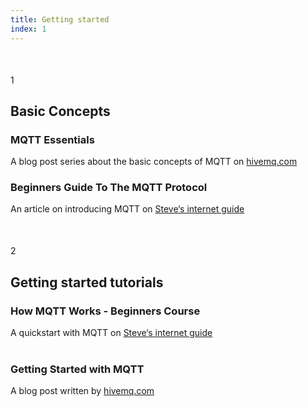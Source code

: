 ```yaml
---
title: Getting started
index: 1
---
```


<section style="margin: 50px 0;">
   <div class="round-number">1</div>
   <article class="indented">
      <h2>Basic Concepts</h2>
      <h3>MQTT Essentials</h3>
      A blog post series about the basic concepts of MQTT on <a href="https://www.hivemq.com/mqtt-essentials/" alt="HiveMQ MQTT Essentials" title="HiveMQ MQTT Essentials">hivemq.com</a>
      <h3>Beginners Guide To The MQTT Protocol</h3>
      An article on  introducing MQTT on <a href="http://www.steves-internet-guide.com/mqtt/" alt="Steve‘s internet guide" title="Steve‘s internet guide">Steve‘s internet guide</a>
   </article>
</section>

<section style="margin-bottom: 100px;">
   <div class="round-number">2</div>
   <article class="indented">
      <h2>Getting started tutorials</h2>
      <h3>How MQTT Works - Beginners Course</h3>
      A quickstart with MQTT on <a href="http://www.steves-internet-guide.com/mqtt-works/" alt="Steve‘s internet guide" title="Steve‘s internet guide">Steve‘s internet guide</a>
      <br/><br/>
      <h3>Getting Started with MQTT</h3>
      A blog post written by <a href="https://www.hivemq.com/blog/how-to-get-started-with-mqtt/" alt="HiveMQ" title="HiveMQ.com">hivemq.com</a>
   </article>
</section>
